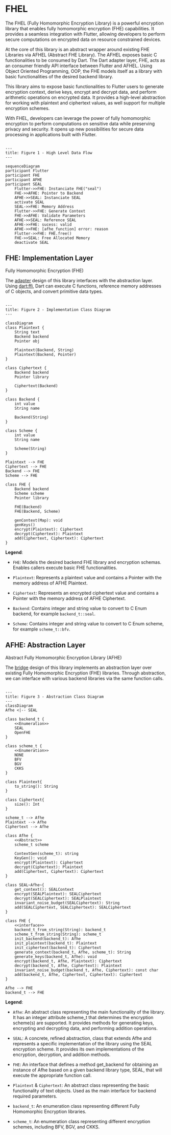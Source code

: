 # FHEL

The FHEL (Fully Homomorphic Encryption Library) is a powerful encryption library that enables fully homomorphic encryption (FHE) capabilities. It provides a seamless integration with Flutter, allowing developers to perform secure computations on encrypted data on resource constrained devices.

At the core of this library is an abstract wrapper around existing FHE Libraries via AFHEL (Abstract FHE Library). The AFHEL exposes basic C functionalities to be consumed by Dart. The Dart adapter layer, FHE, acts as an consumer friendly API interface between Flutter and AFHEL. Using Object Oriented Programming, OOP, the FHE models itself as a library with basic functionalities of the desired backend library.

This library aims to expose basic functionalities to Flutter users to generate encryption context, derive keys, encrypt and decrypt data, and perform arithmetic operations on encrypted data. It provides a high-level abstraction for working with plaintext and ciphertext values, as well support for multiple encryption schemes.

With FHEL, developers can leverage the power of fully homomorphic encryption to perform computations on sensitive data while preserving privacy and security. It opens up new possibilities for secure data processing in applications built with Flutter.

```mermaid

---
title: Figure 1 - High Level Data Flow
---

sequenceDiagram
participant Flutter
participant FHE
participant AFHE
participant SEAL
    Flutter->>FHE: Instanciate FHE("seal")
    FHE->>AFHE: Pointer to Backend
    AFHE->>SEAL: Instanciate SEAL
    activate SEAL
    SEAL->>FHE: Memory Address
    Flutter->>FHE: Generate Context
    FHE->>AFHE: Validate Parameters
    AFHE->>SEAL: Reference SEAL
    AFHE->>FHE: sucess: valid
    AFHE->>FHE: [afhe_function] error: reason
    Flutter->>FHE: FHE.free()
    FHE->>SEAL: Free Allocated Memory
    deactivate SEAL
```

## FHE: Implementation Layer

Fully Homomorphic Encryption (FHE)

The [adapter](https://refactoring.guru/design-patterns/adapter) design of this library interfaces with the abstraction layer. Using [dart:ffi](https://pub.dev/packages/ffi), Dart can execute C functions, reference memory addresses of C objects, and convert primitive data types.

```mermaid

---
title: Figure 2 - Implementation Class Diagram
---

classDiagram
class Plaintext {
    String text
    Backend backend
    Pointer obj

    Plaintext(Backend, String)
    Plaintext(Backend, Pointer)
}

class Ciphertext {
    Backend backend
    Pointer library

    Ciphertext(Backend)
}

class Backend {
    int value
    String name

    Backend(String)
}

class Scheme {
    int value
    String name

    Scheme(String)
}

Plaintext --> FHE
Ciphertext --> FHE
Backend --> FHE
Scheme --> FHE

class FHE {
    Backend backend
    Scheme scheme
    Pointer library

    FHE(Backend)
    FHE(Backend, Scheme)

    genContext(Map): void
    genKeys()
    encrypt(Plaintext): Ciphertext
    decrypt(Ciphertext): Plaintext
    add(Ciphertext, Ciphertext): Ciphertext
}

```

**Legend**:

* `FHE`: Models the desired backend FHE library and encryption schemas. Enables callers execute basic FHE functionalities.

* `Plaintext`: Represents a plaintext value and contains a Pointer with the memory address of AFHE Plaintext.

* `Ciphertext`: Represents an encrypted ciphertext value and contains a Pointer with the memory address of AFHE Ciphertext.

* `Backend`: Contains integer and string value to convert to C Enum backend, for example `backend_t::seal`.

* `Scheme`: Contains integer and string value to convert to C Enum scheme, for example `scheme_t::bfv`.


## AFHE: Abstraction Layer

Abstract Fully Homomorphic Encryption Library (AFHE)

The [bridge](https://refactoring.guru/design-patterns/bridge) design of this library implements an abstraction layer over existing Fully Homomorphic Encryption (FHE) libraries. Through abstraction, we can interface with various backend libraries via the same function calls.

```mermaid

---
title: Figure 3 - Abstraction Class Diagram
---
classDiagram
Afhe <|-- SEAL

class backend_t {
    <<Enumeration>>
    SEAL
    OpenFHE
}

class scheme_t {
    <<Enumeration>>
    NONE
    BFV
    BGV
    CKKS
}

class Plaintext{
    to_string(): String
}

class Ciphertext{
    size(): Int
}

scheme_t --> Afhe
Plaintext --> Afhe
Ciphertext --> Afhe

class Afhe {
    <<Abstract>>
    scheme_t scheme

    ContextGen(scheme_t): string
    KeyGen(): void
    encrypt(Plaintext): Ciphertext
    decrypt(Ciphertext): Plaintext
    add(Ciphertext, Ciphertext): Ciphertext
}

class SEAL~Afhe~{
    get_context(): SEALContext
    encrypt(SEALPlaintext): SEALCiphertext
    decrypt(SEALCiphertext): SEALPlaintext
    invariant_noise_budget(SEALCiphertext): String
    add(SEALCiphertext, SEALCiphertext): SEALCiphertext
}

class FHE {
    <<interface>>
    backend_t_from_string(String): backend_t
    scheme_t_from_string(String): scheme_t
    init_backend(backend_t): Afhe
    init_plaintext(backend_t): Plaintext
    init_ciphertext(backend_t): Ciphertext
    generate_context(backend_t, Afhe, scheme_t): String
    generate_keys(backend_t, Afhe): void
    encrypt(backend_t, Afhe, Plaintext): Ciphertext
    decrypt(backend_t, Afhe, Ciphertext): Plaintext
    invariant_noise_budget(backend_t, Afhe, Ciphertext): const char
    add(backend_t, Afhe, Ciphertext, Ciphertext): Ciphertext
}

Afhe --> FHE
backend_t --> FHE

```

**Legend**:

* `Afhe`: An abstract class representing the main functionality of the library. It has an integer attribute scheme_t that determines the encryption scheme(s) are supported. It provides methods for generating keys, encrypting and decrypting data, and performing addition operations.

* `SEAL`: A concrete, refined abstraction, class that extends Afhe and represents a specific implementation of the library using the SEAL encryption scheme. It provides its own implementations of the encryption, decryption, and addition methods.

* `FHE`: An interface that defines a method get_backend for obtaining an instance of Afhe based on a given backend library type, SEAL, that will execute the appropriate function call.

* `Plaintext` & `Ciphertext`: An abstract class representing the basic functionality of text objects. Used as the main interface for backend required parameters.

* `backend_t`: An enumeration class representing different Fully Homomorphic Encryption libraries.

* `scheme_t`: An enumeration class representing different encryption schemes, including BFV, BGV, and CKKS.
